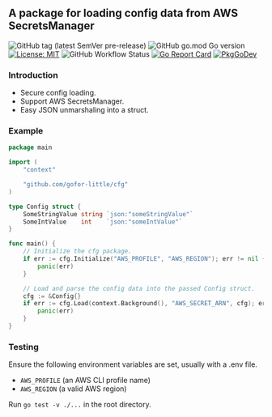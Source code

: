 ## A package for loading config data from AWS SecretsManager

![GitHub tag (latest SemVer pre-release)](https://img.shields.io/github/v/tag/gofor-little/cfg?include_prereleases)
![GitHub go.mod Go version](https://img.shields.io/github/go-mod/go-version/gofor-little/cfg)
[![License: MIT](https://img.shields.io/badge/License-MIT-yellow.svg)](https://raw.githubusercontent.com/gofor-little/cfg/main/LICENSE)
![GitHub Workflow Status](https://img.shields.io/github/workflow/status/gofor-little/cfg/CI)
[![Go Report Card](https://goreportcard.com/badge/github.com/gofor-little/cfg)](https://goreportcard.com/report/github.com/gofor-little/cfg)
[![PkgGoDev](https://pkg.go.dev/badge/github.com/gofor-little/cfg)](https://pkg.go.dev/github.com/gofor-little/cfg)

### Introduction
* Secure config loading.
* Support AWS SecretsManager.
* Easy JSON unmarshaling into a struct.

### Example
```go
package main

import (
	"context"

	"github.com/gofor-little/cfg"
)

type Config struct {
	SomeStringValue string `json:"someStringValue"`
	SomeIntValue    int    `json:"someIntValue"`
}

func main() {
	// Initialize the cfg package.
	if err := cfg.Initialize("AWS_PROFILE", "AWS_REGION"); err != nil {
		panic(err)
	}

	// Load and parse the config data into the passed Config struct.
	cfg := &Config{}
	if err := cfg.Load(context.Background(), "AWS_SECRET_ARN", cfg); err != nil {
		panic(err)
	}
}
```

### Testing
Ensure the following environment variables are set, usually with a .env file.
* ```AWS_PROFILE``` (an AWS CLI profile name)
* ```AWS_REGION``` (a valid AWS region)

Run ```go test -v ./...``` in the root directory.